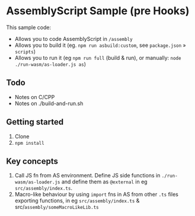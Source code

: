 # AssemblyScript Sample (pre Hooks)

This sample code:

- Allows you to code AssemblyScript in `/assembly`
- Allows you to build it (eg. `npm run asbuild:custom`, see `package.json` » `scripts`)
- Allows you to run it (eg `npm run full` (build & run), or manually: `node ./run-wasm/as-loader.js as`)

## Todo

- Notes on C/CPP
- Notes on ./build-and-run.sh

## Getting started

1. Clone
2. `npm install`

## Key concepts

1. Call JS fn from AS environment. Define JS side functions in `./run-wasm/as-loader.js` and define them as `@external` in eg `src/assembly/index.ts`.
2. Macro-like behaviour by using `import` fns in AS from other `.ts` files exporting functions, in eg `src/assembly/index.ts` & src/`assembly/someMacroLikeLib.ts`
